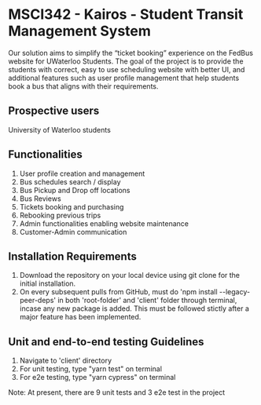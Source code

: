 # MSCI342 - Kairos - Student Transit Management System
Our solution aims to simplify the “ticket booking” experience on the FedBus website for UWaterloo Students. The goal of the project is to provide the students with correct, easy to use scheduling website with better UI, and additional features such as user profile management that help students book a bus that aligns with their requirements. 


##  Prospective users
University of Waterloo students


## Functionalities
1. User profile creation and management
2. Bus schedules search / display
3. Bus Pickup and Drop off locations
4. Bus Reviews
5. Tickets booking and purchasing
6. Rebooking previous trips
7. Admin functionalities enabling website maintenance
8. Customer-Admin communication


## Installation Requirements
1. Download the repository on your local device using git clone for the initial installation.
2. On every subsequent pulls from GitHub, must do 'npm install --legacy-peer-deps' in both 'root-folder' and 'client' folder through terminal, incase any new package is added. This must be followed stictly after a major feature has been implemented.  


## Unit and end-to-end testing Guidelines
1. Navigate to 'client' directory
2. For unit testing, type "yarn test" on terminal
3. For e2e testing, type "yarn cypress" on terminal

Note: At present, there are 9 unit tests and 3 e2e test in the project
